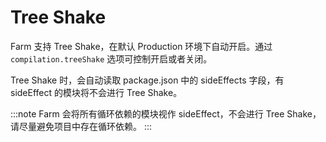 # Tree Shake
Farm 支持 Tree Shake，在默认 Production 环境下自动开启。通过 `compilation.treeShake` 选项可控制开启或者关闭。

Tree Shake 时，会自动读取 package.json 中的 sideEffects 字段，有 sideEffect 的模块将不会进行 Tree Shake。

:::note
Farm 会将所有循环依赖的模块视作 sideEffect，不会进行 Tree Shake，请尽量避免项目中存在循环依赖。
:::